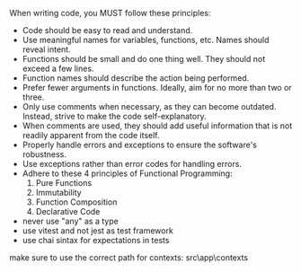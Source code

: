 When writing code, you MUST follow these principles:
- Code should be easy to read and understand.
- Use meaningful names for variables, functions, etc. Names should reveal
  intent.
- Functions should be small and do one thing well. They should not exceed a few
  lines.
- Function names should describe the action being performed.
- Prefer fewer arguments in functions. Ideally, aim for no more than two or
  three.
- Only use comments when necessary, as they can become outdated. Instead, strive
  to make the code self-explanatory.
- When comments are used, they should add useful information that is not readily
  apparent from the code itself.
- Properly handle errors and exceptions to ensure the software's robustness.
- Use exceptions rather than error codes for handling errors.
- Adhere to these 4 principles of Functional Programming:
  1. Pure Functions
  2. Immutability
  3. Function Composition
  4. Declarative Code
- never use "any" as a type
- use vitest and not jest as test framework
- use chai sintax for expectations in tests

make sure to use the correct path for contexts: src\app\contexts
